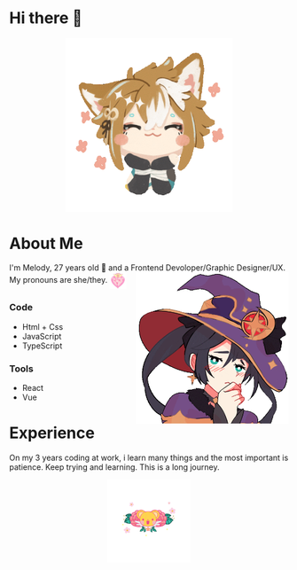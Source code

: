 # Hi there 👋

<!--
**Romelody/romelody** is a ✨ _special_ ✨ repository because its `README.md` (this file) appears on your GitHub profile.

Here are some ideas to get you started:

- 🔭 I’m currently working on Solventa
- 🌱 I’m currently learning FireBase
- 👯 I’m looking to collaborate on ALL MY FRIENDS 
- 🤔 I’m looking for help with React Native
- 💬 Ask me about my designs 
- 📫 How to reach me: ...
- 😄 Pronouns: ...
- ⚡ Fun fact: ...
- 🔭 I’m currently working on Offcode
- 🌱 I’m currently learning many things
-->

<p align="center" > 
    <img width="300" alt="GIF" align="center" src="https://github.com/romelody/romelody/blob/master/assets/03.gif">
</p>

# About Me

I'm Melody, 27 years old 🌱 and a Frontend Devoloper/Graphic Designer/UX. My pronouns are she/they.
<img width="30" alt="GIF" align="center" src="https://github.com/romelody/romelody/blob/master/assets/01.gif">
<img width="275" alt="GIF" align="right" src="https://github.com/romelody/romelody/blob/master/assets/04.gif">
### Code
<ul>
    <li>Html + Css</li>
    <li>JavaScript</li>
    <li>TypeScript</li>
</ul>

### Tools
<ul>
    <li>React</li>
    <li>Vue</li>
</ul>

# Experience
On my 3 years coding at work, i learn many things and the most important is patience. Keep trying and learning. This is a long journey.


<p align="center" >  
    <img width="150" alt="GIF" align="center" src="https://github.com/romelody/romelody/blob/master/assets/02.gif">
</p>
